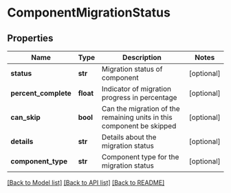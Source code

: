 # ComponentMigrationStatus

## Properties
Name | Type | Description | Notes
------------ | ------------- | ------------- | -------------
**status** | **str** | Migration status of component | [optional] 
**percent_complete** | **float** | Indicator of migration progress in percentage | [optional] 
**can_skip** | **bool** | Can the migration of the remaining units in this component be skipped | [optional] 
**details** | **str** | Details about the migration status | [optional] 
**component_type** | **str** | Component type for the migration status | [optional] 

[[Back to Model list]](../README.md#documentation-for-models) [[Back to API list]](../README.md#documentation-for-api-endpoints) [[Back to README]](../README.md)


